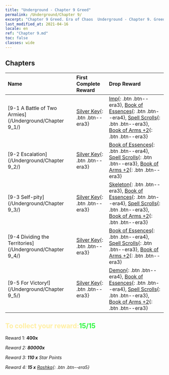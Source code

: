 ```yaml
---
title: "Underground - Chapter 9 Greed"
permalink: /Underground/Chapter 9/
excerpt: "Chapter 9 Greed. Era of Chaos  Underground - Chapter 9. Greed"
last_modified_at: 2021-04-16
locale: en
ref: "Chapter 9.md"
toc: false
classes: wide
---
```


## Chapters

  | Name |  First Complete Reward | Drop Reward |
  |:------------|:------------|:------------| 
  | [9-1 A Battle of Two Armies](/Underground/Chapter 9_1/) | [Silver Key](/Items/con_693/){: .btn .btn--era3} | [Imp](/Items/unt_226/){: .btn .btn--era3}, [Book of Essences](/Items/mat_39/){: .btn .btn--era4}, [Spell Scrolls](/Items/con_694/){: .btn .btn--era3}, [Book of Arms +2](/Items/mat_32/){: .btn .btn--era3} |
  | [9-2 Escalation](/Underground/Chapter 9_2/) | [Silver Key](/Items/con_693/){: .btn .btn--era3} | [Book of Essences](/Items/mat_39/){: .btn .btn--era4}, [Spell Scrolls](/Items/con_694/){: .btn .btn--era3}, [Book of Arms +2](/Items/mat_32/){: .btn .btn--era3} |
  | [9-3 Self-pity](/Underground/Chapter 9_3/) | [Silver Key](/Items/con_693/){: .btn .btn--era3} | [Skeleton](/Items/unt_208/){: .btn .btn--era3}, [Book of Essences](/Items/mat_39/){: .btn .btn--era4}, [Spell Scrolls](/Items/con_694/){: .btn .btn--era3}, [Book of Arms +2](/Items/mat_32/){: .btn .btn--era3} |
  | [9-4 Dividing the Territories](/Underground/Chapter 9_4/) | [Silver Key](/Items/con_693/){: .btn .btn--era3} | [Book of Essences](/Items/mat_39/){: .btn .btn--era4}, [Spell Scrolls](/Items/con_694/){: .btn .btn--era3}, [Book of Arms +2](/Items/mat_32/){: .btn .btn--era3} |
  | [9-5 For Victory!](/Underground/Chapter 9_5/) | [Silver Key](/Items/con_693/){: .btn .btn--era3} | [Demon](/Items/unt_229/){: .btn .btn--era4}, [Book of Essences](/Items/mat_39/){: .btn .btn--era4}, [Spell Scrolls](/Items/con_694/){: .btn .btn--era3}, [Book of Arms +2](/Items/mat_32/){: .btn .btn--era3} |


## <span style="color: #ffeea0">To collect your reward:</span><span style="color: #27f73a">15/15</span>

 Reward 1:  **400x** <i class="fas fa-gem"/>

 Reward 2:  **80000x** <i class="fas fa-coins"/>

 Reward 3: **110 x** Star Points

 Reward 4: **15 x** [Rashka](/Items/her_384/){: .btn .btn--era5}

